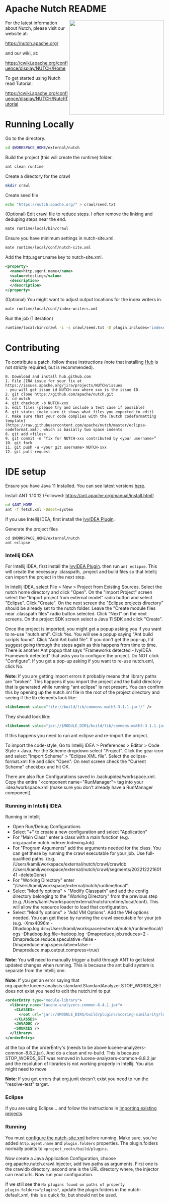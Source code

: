 # Apache Nutch README

<img src="https://nutch.apache.org/assets/img/nutch_logo_tm.png" align="right" width="300" />

For the latest information about Nutch, please visit our website at:

   https://nutch.apache.org/

and our wiki, at:

   https://cwiki.apache.org/confluence/display/NUTCH/Home

To get started using Nutch read Tutorial:

   https://cwiki.apache.org/confluence/display/NUTCH/NutchTutorial

# Running Locally

Go to the directory.
```bash
cd $WORKSPACE_HOME/external/nutch
```

Build the project (this will create the runtime) folder.

```bash
ant clean runtime
```

Create a directory for the crawl
```bash
mkdir crawl
```

Create seed file
```bash
echo "https://nutch.apache.org/" > crawl/seed.txt
```

(Optional) Edit crawl file to reduce steps. I often remove the linking and deduping steps near the end.
```bash
mate runtime/local/bin/crawl
```

Ensure you have minimum settings in nutch-site.xml.
```bash
mate runtime/local/conf/nutch-site.xml
```

Add the http.agent.name key to nutch-site.xml.
```xml
<property>
  <name>http.agent.name</name>
  <value>etesting</value>
  <description>
  </description>
</property>
```

(Optional) You might want to adjust output locations for the index writers in.

```bash
mate runtime/local/conf/index-writers.xml
```


Run the job (1 iteration)
```bash
runtime/local/bin/crawl -i -s crawl/seed.txt -D plugin.includes='indexer-json|index-basic|protocol-http|parse-html' crawl 1
```

# Contributing

To contribute a patch, follow these instructions (note that installing
[Hub](https://hub.github.com/) is not strictly required, but is recommended).

```
0. Download and install hub.github.com
1. File JIRA issue for your fix at https://issues.apache.org/jira/projects/NUTCH/issues
- you will get issue id NUTCH-xxx where xxx is the issue ID.
2. git clone https://github.com/apache/nutch.git
3. cd nutch
4. git checkout -b NUTCH-xxx
5. edit files (please try and include a test case if possible)
6. git status (make sure it shows what files you expected to edit)
7. Make sure that your code complies with the [Nutch codeformatting template](https://raw.githubusercontent.com/apache/nutch/master/eclipse-codeformat.xml), which is basially two space indents
8. git add <files>
9. git commit -m “fix for NUTCH-xxx contributed by <your username>”
10. git fork
11. git push -u <your git username> NUTCH-xxx
12. git pull-request
```

# IDE setup

Ensure you have Java 11 Installed. You can see latest versions [here](https://www.oracle.com/java/technologies/downloads/#java11).

Install ANT 1.10.12 (Followed: https://ant.apache.org/manual/install.html)

```bash
cd $ANT_HOME
ant -f fetch.xml -Ddest=system
```

If you use Intellij IDEA, first install the [IvyIDEA Plugin](https://plugins.jetbrains.com/plugin/3612-ivyidea).

Generate the project files

```
cd $WORKSPACE_HOME/external/nutch
ant eclipse
```

### Intellij IDEA


For Intellij IDEA, first install the [IvyIDEA Plugin](https://plugins.jetbrains.com/plugin/3612-ivyidea). then run ```ant eclipse```. This will create the necessary
.classpath, .project and build files so that Intellij can import the project in the next step.

In Intellij IDEA, select File > New > Project from Existing Sources. Select the nutch home directory and click "Open". On the "Import Project" screen select the
"Import project from external model" radio button and select "Eclipse". Click "Create". On the next screen the "Eclipse projects directory" should be already set to
the nutch folder. Leave the "Create module files near .classpath files" radio button selected. Click "Next" on the next screens. On the project SDK screen select
a Java 11 SDK and click "Create".

Once the project is imported, you might get a popup asking you if you want to re-use "nutch.eml". Click Yes. You will
see a popup saying "Ant build scripts found". Click "Add Ant build file". If you don't get the pop-up, I'd suggest going through
the steps again as this happens from time to time. There is another Ant popup that says "Frameworks detected - IvyIDEA Framework detected"
that asks you to configure the project. Do NOT click "Configure". If you get a pop-up asking if you want to re-use
nutch.eml, click No.

**Note**: If you are getting import errors it probably means that library paths are "broken". This happens if you import the project and the build
directory that is generated while running "ant eclipse" is not present. You can confirm this by opening up the nutch.iml file in the root of the
project directory and seeing if the lib elements look like:

```xml
<libelement value="file://build/lib/commons-math3-3.1.1.jar!/" />
```

They should look like:

```xml
<libelement value="jar://$MODULE_DIR$/build/lib/commons-math3-3.1.1.jar!/" />
```

If this happens you need to run ant eclipse and re-import the project.

To import the code-style, Go to Intellij IDEA > Preferences > Editor > Code Style > Java. For the Scheme dropdown
select "Project". Click the gear icon and select "Import Scheme" > "Eclipse XML file". Select the eclipse-format.xml
file and click "Open". On next screen check the "Current Scheme" checkbox and hit OK.

There are also Run Configurations saved in .backupidea/workspace.xml. Copy the entire "<component name="RunManager"\>
tag into your .idea/workspace.xml (make sure you don't already have a RunManager component).


### Running in Intellij IDEA

Running in Intellij

- Open Run/Debug Configurations
- Select "+" to create a new configuration and select "Application"
- For "Main Class" enter a class with a main function (e.g. org.apache.nutch.indexer.IndexingJob).
- For "Program Arguments" add the arguments needed for the class. You can get these by running the crawl executable for your job. Use full-qualified paths. (e.g. /Users/kamil/workspace/external/nutch/crawl/crawldb /Users/kamil/workspace/external/nutch/crawl/segments/20221222160141 -deleteGone)
- For "Working Directory" enter "/Users/kamil/workspace/external/nutch/runtime/local".
- Select "Modify options" > "Modify Classpath" and add the config directory belonging to the "Working Directory" from the previous step (e.g. /Users/kamil/workspace/external/nutch/runtime/local/conf). This will allow the resource loader to load that configuration.
- Select "Modify options" > "Add VM Options". Add the VM options needed. You can get these by running the crawl executable for your job (e.g. -Xmx4096m -Dhadoop.log.dir=/Users/kamil/workspace/external/nutch/runtime/local/logs -Dhadoop.log.file=hadoop.log -Dmapreduce.job.reduces=2 -Dmapreduce.reduce.speculative=false -Dmapreduce.map.speculative=false -Dmapreduce.map.output.compress=true)

**Note**: You will need to manually trigger a build through ANT to get latest updated changes when running. This is because the ant build system is separate from the Intellij one.

**Note**: If you get an error saying that org.apache.lucene.analysis.standard.StandardAnalyzer.STOP_WORDS_SET does not exist you need to edit the nutch.iml to put

```xml
<orderEntry type="module-library">
  <library name="lucene-analyzers-common-6.4.1.jar">
    <CLASSES>
      <root url="jar://$MODULE_DIR$/build/plugins/scoring-similarity/lucene-analyzers-common-6.4.1.jar!/" />
    </CLASSES>
    <JAVADOC />
    <SOURCES />
  </library>
</orderEntry>
```

at the top of the orderEntry's (needs to be above lucene-analyzers-common-8.8.2.jar). And do a clean and re-build. This is because STOP_WORDS_SET was removed in lucene-analyzers-common-8.8.2.jar and the resolution of libraries is not working properly in Intellij. You also might need to move 

**Note**: If you get errors that org.junit doesn't exist you need to run the "resolve-test" target.

### Eclipse
If you are using Eclipse...
and follow the instructions in [Importing existing projects](https://help.eclipse.org/2019-06/topic/org.eclipse.platform.doc.user/tasks/tasks-importproject.htm).



### Running

You must [configure the nutch-site.xml](https://cwiki.apache.org/confluence/display/NUTCH/RunNutchInEclipse) before running. Make sure, you've added ```http.agent.name``` and ```plugin.folders``` properties. The plugin.folders normally points to ```<project_root>/build/plugins```. 

Now create a Java Application Configuration, choose org.apache.nutch.crawl.Injector, add two paths as arguments. First one is the crawldb directory, second one is the URL directory where, the injector can read urls. Now run your configuration. 

If we still see the ```No plugins found on paths of property plugin.folders="plugins"```, update the plugin.folders in the nutch-default.xml, this is a quick fix, but should not be used.
